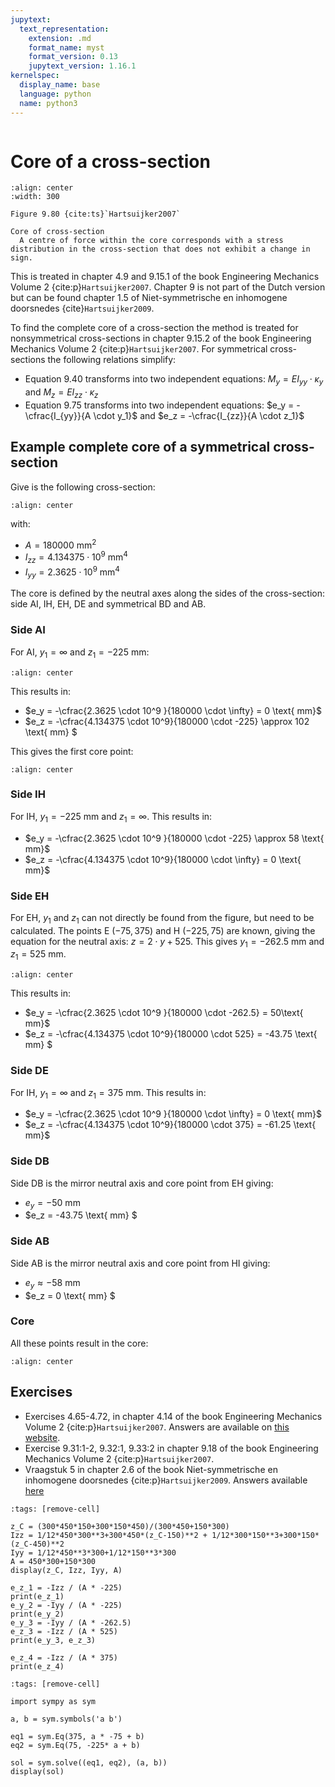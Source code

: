 ```yaml
---
jupytext:
  text_representation:
    extension: .md
    format_name: myst
    format_version: 0.13
    jupytext_version: 1.16.1
kernelspec:
  display_name: base
  language: python
  name: python3
---
```


```{index} Neutral axis
```

# Core of a cross-section

```{figure} ./core-cross-section_data/image.png
:align: center
:width: 300

Figure 9.80 {cite:ts}`Hartsuijker2007`
```

```{glossary}
Core of cross-section
  A centre of force within the core corresponds with a stress distribution in the cross-section that does not exhibit a change in sign.

```

This is treated in chapter 4.9 and 9.15.1 of the book Engineering Mechanics Volume 2 {cite:p}`Hartsuijker2007`. Chapter 9 is not part of the Dutch version but can be found chapter 1.5 of Niet-symmetrische en inhomogene doorsnedes {cite}`Hartsuijker2009`.

To find the complete core of a cross-section the method is treated for nonsymmetrical cross-sections in chapter 9.15.2 of the book Engineering Mechanics Volume 2 {cite:p}`Hartsuijker2007`. For symmetrical cross-sections the following relations simplify:

- Equation 9.40 transforms into two independent equations: $M_y = EI_{yy} \cdot \kappa_y$ and $M_z = EI_{zz} \cdot \kappa_z$
- Equation 9.75 transforms into two independent equations: $e_y = -\cfrac{I_{yy}}{A \cdot y_1}$ and $e_z = -\cfrac{I_{zz}}{A \cdot z_1}$

## Example complete core of a symmetrical cross-section

Give is the following cross-section:

```{figure} ./core-cross-section_data/cross-section.svg
:align: center
```

with:
- $A = 180000 \text{ mm}^2$
- $I_{zz} = 4.134375 \cdot 10^9 \text{ mm}^4$
- $I_{yy} = 2.3625 \cdot 10^9 \text{ mm}^4$

The core is defined by the neutral axes along the sides of the cross-section: side $\text{AI}$, $\text{IH}$, $\text{EH}$, $\text{DE}$ and symmetrical $\text{BD}$ and $\text{AB}$.

### Side $\text{AI}$

For $\text{AI}$, $y_1 = \infty$ and $z_1 = -225 \text{ mm}$:

```{figure} ./core-cross-section_data/z1.svg
:align: center
```

This results in:

- $e_y = -\cfrac{2.3625  \cdot 10^9 }{180000 \cdot \infty} = 0 \text{ mm}$
- $e_z = -\cfrac{4.134375 \cdot 10^9}{180000 \cdot -225} \approx 102 \text{ mm} $

This gives the first core point:

```{figure} ./core-cross-section_data/e1.svg
:align: center
```

### Side $\text{IH}$

For $\text{IH}$, $y_1 = -225 \text{ mm}$ and $z_1 = \infty$. This results in:

- $e_y = -\cfrac{2.3625  \cdot 10^9 }{180000 \cdot -225} \approx 58 \text{ mm}$
- $e_z = -\cfrac{4.134375 \cdot 10^9}{180000 \cdot \infty} = 0 \text{ mm}$

### Side $\text{EH}$

For $\text{EH}$, $y_1$ and $z_1$ can not directly be found from the figure, but need to be calculated. The points $\text{E } \left(-75,375\right)$ and $\text{H }\left(-225,75\right)$ are known, giving the equation for the neutral axis: $z = 2 \cdot y + 525$. This gives $y_1 = -262.5 \text{ mm}$ and $z_1 = 525 \text{ mm}$.

```{figure} ./core-cross-section_data/z2.svg
:align: center
```

This results in:

- $e_y = -\cfrac{2.3625  \cdot 10^9 }{180000 \cdot -262.5} = 50\text{ mm}$
- $e_z = -\cfrac{4.134375 \cdot 10^9}{180000 \cdot 525} = -43.75 \text{ mm} $

### Side $\text{DE}$
For $\text{IH}$, $y_1 = \infty$ and $z_1 = 375 \text{ mm}$. This results in:

- $e_y = -\cfrac{2.3625  \cdot 10^9 }{180000 \cdot \infty} = 0 \text{ mm}$
- $e_z = -\cfrac{4.134375 \cdot 10^9}{180000 \cdot 375} = -61.25 \text{ mm}$

### Side $\text{DB}$

Side $\text{DB}$ is the mirror neutral axis and core point from $\text{EH}$ giving: 

- $e_y = -50 \text{ mm}$
- $e_z = -43.75 \text{ mm} $

### Side $\text{AB}$
Side $\text{AB}$ is the mirror neutral axis and core point from $\text{HI}$ giving: 

- $e_y \approx -58 \text{ mm}$
- $e_z = 0 \text{ mm} $

### Core
All these points result in the core:

```{figure} ./core-cross-section_data/core.svg
:align: center
```

## Exercises
- Exercises 4.65-4.72, in chapter 4.14 of the book Engineering Mechanics Volume 2 {cite:p}`Hartsuijker2007`. Answers are available on [this website](https://icozct.tudelft.nl/TUD_CT/bookanswers/vol2/Chapter4/).
- Exercise 9.31:1-2, 9.32:1, 9.33:2 in chapter 9.18 of the book Engineering Mechanics Volume 2 {cite:p}`Hartsuijker2007`.
- Vraagstuk 5 in chapter 2.6 of the book Niet-symmetrische en inhomogene doorsnedes {cite:p}`Hartsuijker2009`. Answers available [here](../../antwoorden_Niet-symmetrische_en_inhomogene_doorsnedes.pdf)

```{code-cell} ipython3
:tags: [remove-cell]

z_C = (300*450*150+300*150*450)/(300*450+150*300)
Izz = 1/12*450*300**3+300*450*(z_C-150)**2 + 1/12*300*150**3+300*150*(z_C-450)**2
Iyy = 1/12*450**3*300+1/12*150**3*300
A = 450*300+150*300
display(z_C, Izz, Iyy, A)

e_z_1 = -Izz / (A * -225)
print(e_z_1)
e_y_2 = -Iyy / (A * -225)
print(e_y_2)
e_y_3 = -Iyy / (A * -262.5)
e_z_3 = -Izz / (A * 525)
print(e_y_3, e_z_3)

e_z_4 = -Izz / (A * 375)
print(e_z_4)
```

```{code-cell} ipython3
:tags: [remove-cell]

import sympy as sym

a, b = sym.symbols('a b')

eq1 = sym.Eq(375, a * -75 + b)
eq2 = sym.Eq(75, -225* a + b)

sol = sym.solve((eq1, eq2), (a, b))
display(sol)
```
